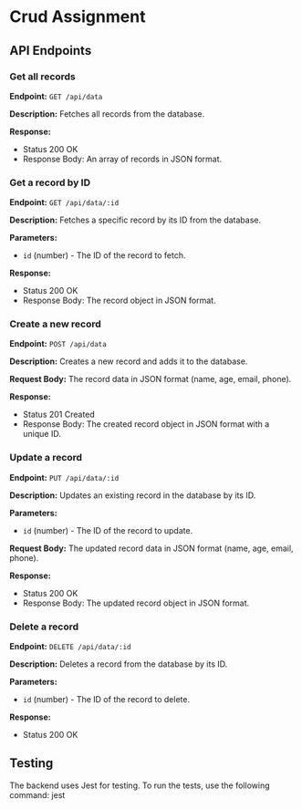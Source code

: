 # Crud Assignment


## API Endpoints

### Get all records

**Endpoint:** `GET /api/data`

**Description:** Fetches all records from the database.

**Response:**
- Status 200 OK
- Response Body: An array of records in JSON format.

### Get a record by ID

**Endpoint:** `GET /api/data/:id`

**Description:** Fetches a specific record by its ID from the database.

**Parameters:**
- `id` (number) - The ID of the record to fetch.

**Response:**
- Status 200 OK
- Response Body: The record object in JSON format.

### Create a new record

**Endpoint:** `POST /api/data`

**Description:** Creates a new record and adds it to the database.

**Request Body:** The record data in JSON format (name, age, email, phone).

**Response:**
- Status 201 Created
- Response Body: The created record object in JSON format with a unique ID.

### Update a record

**Endpoint:** `PUT /api/data/:id`

**Description:** Updates an existing record in the database by its ID.

**Parameters:**
- `id` (number) - The ID of the record to update.

**Request Body:** The updated record data in JSON format (name, age, email, phone).

**Response:**
- Status 200 OK
- Response Body: The updated record object in JSON format.

### Delete a record

**Endpoint:** `DELETE /api/data/:id`

**Description:** Deletes a record from the database by its ID.

**Parameters:**
- `id` (number) - The ID of the record to delete.

**Response:**
- Status 200 OK

## Testing

The backend uses Jest for testing. To run the tests, use the following command:
jest

